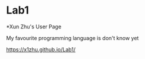 # Lab1


*Xun Zhu's User Page

My favourite programming language is don't know yet

https://x1zhu.github.io/Lab1/